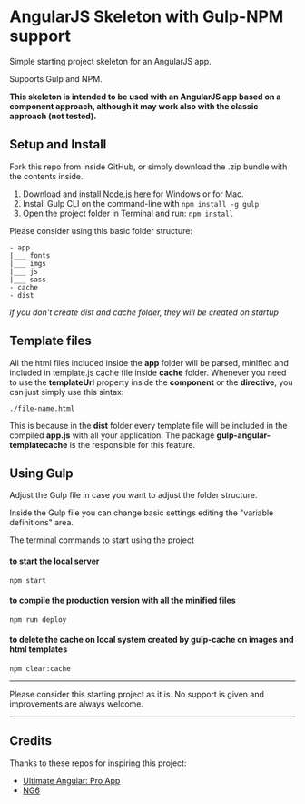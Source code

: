 # AngularJS Skeleton with Gulp-NPM support

Simple starting project skeleton for an AngularJS app.

Supports Gulp and NPM.

**This skeleton is intended to be used with an AngularJS app based on a component approach, although it may work also with the classic approach (not tested).**

## Setup and Install
Fork this repo from inside GitHub, or simply download the .zip bundle with the contents inside.

1. Download and install [Node.js here](https://nodejs.org/en/download/) for Windows or for Mac.
2. Install Gulp CLI on the command-line with `npm install -g gulp`
3. Open the project folder in Terminal and run: `npm install`

Please consider using this basic folder structure:
```
- app
|___ fonts
|___ imgs
|___ js
|___ sass
- cache
- dist
```
*if you don't create dist and cache folder, they will be created on startup*

## Template files
All the html files included inside the **app** folder will be parsed, minified and included in template.js cache file inside **cache** folder.
Whenever you need to use the **templateUrl** property inside the **component** or the **directive**, you can just simply use this sintax:
```
./file-name.html
```
This is because in the **dist** folder every template file will be included in the compiled **app.js** with all your application.
The package **gulp-angular-templatecache** is the responsible for this feature.

## Using Gulp

Adjust the Gulp file in case you want to adjust the folder structure.

Inside the Gulp file you can change basic settings editing the "variable definitions" area.

The terminal commands to start using the project
#### to start the local server
```
npm start
```
#### to compile the production version with all the minified files
```
npm run deploy 
```
#### to delete the cache on local system created by gulp-cache on images and html templates
```
npm clear:cache
```
----
Please consider this starting project as it is. No support is given and improvements are always welcome.

----
## Credits
Thanks to these repos for inspiring this project:
- <a href="https://github.com/UltimateAngular/ultimate-angular-master-seed" target="_blank">Ultimate Angular: Pro App</a>
- <a href="https://github.com/gdi2290/NG6-starter" target="_blank">NG6</a>